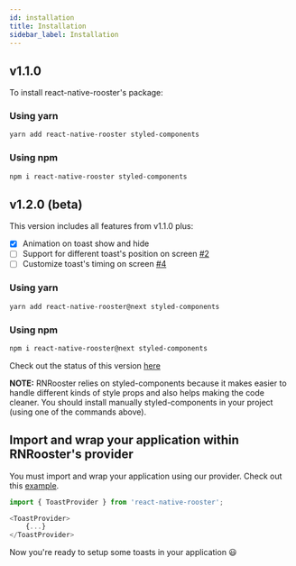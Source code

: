 ```yaml
---
id: installation
title: Installation
sidebar_label: Installation
---
```



## v1.1.0

To install react-native-rooster's package:

### Using yarn

```bash
yarn add react-native-rooster styled-components
```

### Using npm

```bash
npm i react-native-rooster styled-components
```


## v1.2.0 (beta)

This version includes all features from v1.1.0 plus:

- [x] Animation on toast show and hide
- [ ] Support for different toast's position on screen [#2](https://github.com/mCodex/react-native-rooster/issues/2)
- [ ] Customize toast's timing on screen [#4](https://github.com/mCodex/react-native-rooster/issues/4)

### Using yarn

```bash
yarn add react-native-rooster@next styled-components
```

### Using npm

```bash
npm i react-native-rooster@next styled-components
```

Check out the status of this version [here](https://github.com/mCodex/react-native-rooster/projects/1)

**NOTE:** RNRooster relies on styled-components because it makes easier to handle different kinds of style props and also helps making the code cleaner. You should install manually styled-components in your project (using one of the commands above).

## Import and wrap your application within RNRooster's provider

You must import and wrap your application using our provider. Check out this [example](https://github.com/mCodex/react-native-rooster/blob/master/example/src/routes/index.tsx#L18-L20).


```javascript
import { ToastProvider } from 'react-native-rooster';

<ToastProvider>
    {...}
</ToastProvider>
```

Now you're ready to setup some toasts in your application 😃
